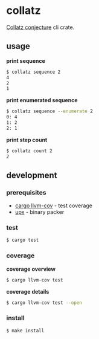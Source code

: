 # collatz

[Collatz conjecture](https://en.wikipedia.org/wiki/Collatz_conjecture) cli crate.

## usage

**print sequence**

```sh
$ collatz sequence 2
4
2
1
```

**print enumerated sequence**

```sh
$ collatz sequence --enumerate 2
0: 4
1: 2
2: 1
```

**print step count**

```sh
$ collatz count 2
2
```

## development

### prerequisites

- [cargo llvm-cov](https://github.com/taiki-e/cargo-llvm-cov) - test coverage
- [upx](https://github.com/upx/upx) - binary packer

### test

```sh
$ cargo test
```

### coverage

**coverage overview**

```sh
$ cargo llvm-cov test
```

**coverage details**

```sh
$ cargo llvm-cov test --open
```

### install

```sh
$ make install
```

